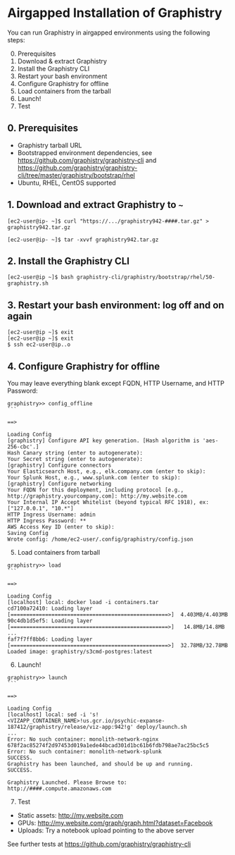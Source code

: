 # Airgapped Installation of Graphistry

You can run Graphistry in airgapped environments using the following steps:

0. Prerequisites
1. Download & extract Graphistry
2. Install the Graphistry CLI
3. Restart your bash environment
4. Configure Graphistry for offline
5. Load containers from the tarball
6. Launch!
7. Test



## 0. Prerequisites

* Graphistry tarball URL
* Bootstrapped environment dependencies, see https://github.com/graphistry/graphistry-cli and https://github.com/graphistry/graphistry-cli/tree/master/graphistry/bootstrap/rhel 
* Ubuntu, RHEL, CentOS supported



## 1. Download and extract Graphistry to ``~``

```
[ec2-user@ip- ~]$ curl "https://.../graphistry942-####.tar.gz" > graphistry942.tar.gz

[ec2-user@ip- ~]$ tar -xvvf graphistry942.tar.gz 
```

## 2. Install the Graphistry CLI

```
[ec2-user@ip ~]$ bash graphistry-cli/graphistry/bootstrap/rhel/50-graphistry.sh
```


## 3. Restart your bash environment: log off and on again

```
[ec2-user@ip ~]$ exit
[ec2-user@ip ~]$ exit
$ ssh ec2-user@ip..o
```

## 4. Configure Graphistry for offline

You may leave everything blank except FQDN, HTTP Username, and HTTP Password:


```[ec2-user@ip- ~]$ graphistry
graphistry>> config_offline                                                                   ```

==>

Loading Config
[graphistry] Configure API key generation. [Hash algorithm is 'aes-256-cbc'.]
Hash Canary string (enter to autogenerate):                                                                                       
Your Secret string (enter to autogenerate):                                                                                       
[graphistry] Configure connectors
Your Elasticsearch Host, e.g., elk.company.com (enter to skip):                                                                   
Your Splunk Host, e.g., www.splunk.com (enter to skip):                                                                           
[graphistry] Configure networking
Your FQDN for this deployment, including protocol [e.g., http://graphistry.yourcompany.com]: http://my.website.com                                                                                                             
Your Internal IP Accept Whitelist (beyond typical RFC 1918), ex:["127.0.0.1", "10.*"]                                             
HTTP Ingress Username: admin                                                                                                      
HTTP Ingress Password: **                                                                                                         
AWS Access Key ID (enter to skip):                                                                                                
Saving Config
Wrote config: /home/ec2-user/.config/graphistry/config.json
```

5. Load containers from tarball

```
graphistry>> load                                                                             ```

==>

Loading Config
[localhost] local: docker load -i containers.tar
cd7100a72410: Loading layer [==================================================>]  4.403MB/4.403MB
90c4db1d5ef5: Loading layer [==================================================>]   14.8MB/14.8MB
...
faf7f7ff8bb6: Loading layer [==================================================>]  32.78MB/32.78MB
Loaded image: graphistry/s3cmd-postgres:latest
```

6. Launch!

```
graphistry>> launch                                                                           ```

==>
                                 
Loading Config
[localhost] local: sed -i 's!<VIZAPP_CONTAINER_NAME>!us.gcr.io/psychic-expanse-187412/graphistry/release/viz-app:942!g' deploy/launch.sh
...
Error: No such container: monolith-network-nginx
678f2ac85274f2d97453d019a1ede44bcad301d1bc61b6fdb798ae7ac25bc5c5
Error: No such container: monolith-network-splunk
SUCCESS.
Graphistry has been launched, and should be up and running.
SUCCESS.

Graphistry Launched. Please Browse to:
http://####.compute.amazonaws.com
```


7. Test

* Static assets: http://my.website.com
* GPUs: http://my.website.com/graph/graph.html?dataset=Facebook
* Uploads: Try a notebook upload pointing to the above server

See further tests at  https://github.com/graphistry/graphistry-cli
